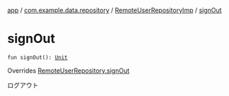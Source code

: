 [app](../../index.md) / [com.example.data.repository](../index.md) / [RemoteUserRepositoryImp](index.md) / [signOut](./sign-out.md)

# signOut

`fun signOut(): `[`Unit`](https://kotlinlang.org/api/latest/jvm/stdlib/kotlin/-unit/index.html)

Overrides [RemoteUserRepository.signOut](../-remote-user-repository/sign-out.md)

ログアウト

